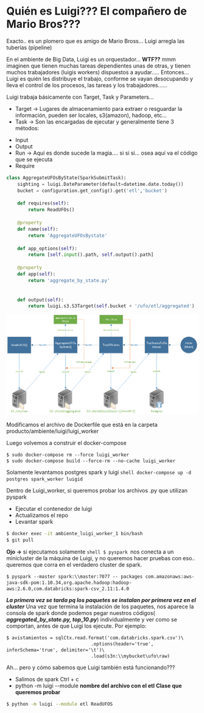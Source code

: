 # Quién es Luigi??? El compañero de Mario Bros???
Exacto.. es un plomero que es amigo de Mario Bross... Luigi arregla las tuberías (pipeline)

En el ambiente de Big Data, Luigi es un orquestador... **WTF??** mmm imaginen que tienen muchas tareas dependientes unas de otras, y tienen muchos trabajadores (luigis workers) dispuestos a ayudar..... Entonces... Luigi es quién les distribuye el trabajo, conforme se vayan desocupando y lleva el control de los procesos, las tareas y los trabajadores......

Luigi trabaja básicamente con Target, Task y Parameters...
* Target -> Lugares de almacenamiento para extraer o resguardar la información, pueden ser locales, s3(amazon), hadoop, etc...
* Task -> Son las encargadas de ejecutar y generalmente tiene 3 métodos:
- Input
- Output
- Run -> Aquí es donde sucede la magia.... si si si... osea aquí va el código que se ejecuta
- Require
``` python
class AggregateUFOsByState(SparkSubmitTask):
    sighting = luigi.DateParameter(default=datetime.date.today())
    bucket = configuration.get_config().get('etl','bucket')

    def requires(self):
        return ReadUFOs()

    @property
    def name(self):
        return 'AggregateUFOsBystate'

    def app_options(self):
        return [self.input().path, self.output().path]

    @property
    def app(self):
        return 'aggregate_by_state.py'


    def output(self):
        return luigi.s3.S3Target(self.bucket + '/ufo/etl/aggregated')
```

![Esquema del archivo etl.py](images/LuigiETL.png)

Modificamos el archivo de Dockerfile que está en la carpeta producto/ambiente/luigi/luigi_worker

Luego volvemos a construir el docker-compose

```shell
$ sudo docker-compose rm --force luigi_worker
$ sudo docker-compose build --force-rm --no-cache luigi_worker
```
Solamente levantamos postgres spark y luigi
```shell docker-compose up -d postgres spark_worker luigid```

Dentro de Luigi_worker, si queremos probar los archivos .py que utilizan pyspark

* Ejecutar el contenedor de luigi
* Actualizamos el repo
* Levantar spark
```zsh
$ docker exec -it ambiente_luigi_worker_1 bin/bash
$ git pull
```
**Ojo ->** si ejecutamos solamente ```shell $ pyspark ```nos conecta a un minicluster de la máquina de Luigi, y no queremos hacer pruebas con eso.. queremos que corra en el verdadero cluster de spark.

```shell 
$ pyspark --master spark:\\master:7077 -- packages com.amazonaws:aws-java-sdk-pom:1.10.34,org.apache.hadoop:hadoop-aws:2.6.0,com.databricks:spark-csv_2.11:1.4.0
```
**_La primera vez se tarda pq los paquetes se instalan por primera vez en el cluster_**
Una vez que termina la instalación de los paquetes, nos aparece la consola de spark donde podemos pegar nuestros códigos( 
**_aggregated_by_state.py, top_10.py_**) individualmente y ver como se comportan, antes de que Luigi los ejecute. Por ejemplo:

```shell
$ avistamientos = sqlCtx.read.format('com.databricks.spark.csv')\
                               .options(header='true', inferSchema='true', delimiter='\t')\
                               .load(s3n:\\mybucket\ufo\raw)

```

Ah... pero y cómo sabemos que Luigi también está funcionando???
* Salimos de spark Ctrl + c
* python -m luigi --module **nombre del archivo con el etl** **Clase que queremos probar**
```zsh
$ python -m luigi --module etl ReadUFOS
```
